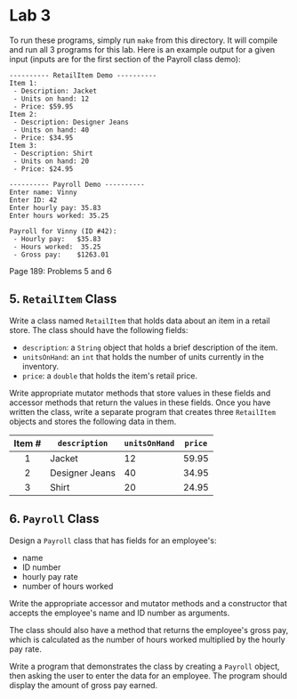 # Lab 3

To run these programs, simply run `make` from this directory. It will compile
and run all 3 programs for this lab. Here is an example output for a given
input (inputs are for the first section of the Payroll class demo):

    ---------- RetailItem Demo ----------
    Item 1:
     - Description: Jacket
     - Units on hand: 12
     - Price: $59.95
    Item 2:
     - Description: Designer Jeans
     - Units on hand: 40
     - Price: $34.95
    Item 3:
     - Description: Shirt
     - Units on hand: 20
     - Price: $24.95

    ---------- Payroll Demo ----------
    Enter name: Vinny
    Enter ID: 42
    Enter hourly pay: 35.83
    Enter hours worked: 35.25

    Payroll for Vinny (ID #42):
     - Hourly pay:   $35.83
     - Hours worked:  35.25
     - Gross pay:    $1263.01

Page 189: Problems 5 and 6

## 5. `RetailItem` Class

Write a class named `RetailItem` that holds data about an item in a retail
store. The class should have the following fields:

 * `description`: a `String` object that holds a brief description of the item.
 * `unitsOnHand`: an `int` that holds the number of units currently in the
   inventory.
 * `price`: a `double` that holds the item's retail price.

Write appropriate mutator methods that store values in these fields and accessor
methods that return the values in these fields. Once you have written the class,
write a separate program that creates three `RetailItem` objects and stores the
following data in them.

| Item # | `description`  | `unitsOnHand` | `price` |
| :----: | -------------- | ------------- | ------- |
|   1    | Jacket         | 12            | 59.95   |
|   2    | Designer Jeans | 40            | 34.95   |
|   3    | Shirt          | 20            | 24.95   |

## 6. `Payroll` Class

Design a `Payroll` class that has fields for an employee's:

 * name
 * ID number
 * hourly pay rate
 * number of hours worked

Write the appropriate accessor and mutator methods and a constructor that
accepts the employee's name and ID number as arguments.

The class should also have a method that returns the employee's gross pay, which
is calculated as the number of hours worked multiplied by the hourly pay rate.

Write a program that demonstrates the class by creating a `Payroll` object, then
asking the user to enter the data for an employee. The program should display
the amount of gross pay earned.
